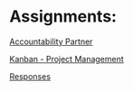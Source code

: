 # Assignments:

[Accountability Partner](broken-reference)

[Kanban - Project Management](broken-reference)

[Responses](broken-reference)
